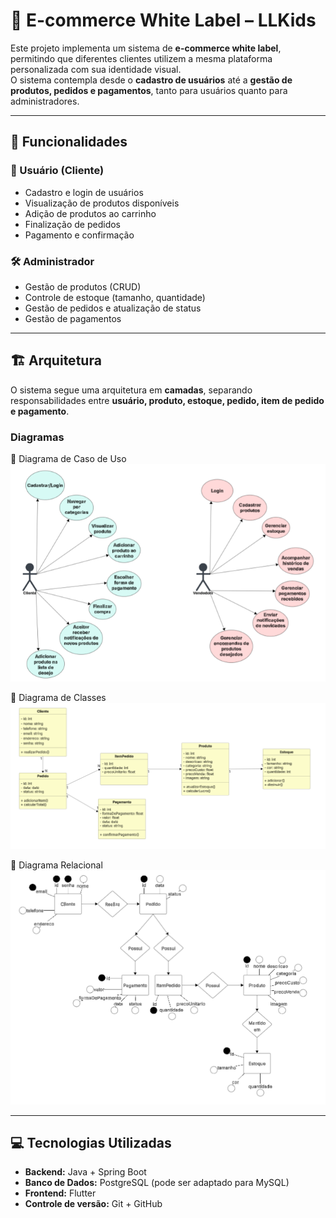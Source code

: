 # 🛒 E-commerce White Label – LLKids

Este projeto implementa um sistema de **e-commerce white label**, permitindo que diferentes clientes utilizem a mesma plataforma personalizada com sua identidade visual.  
O sistema contempla desde o **cadastro de usuários** até a **gestão de produtos, pedidos e pagamentos**, tanto para usuários quanto para administradores.

---

## 📌 Funcionalidades

### 👤 Usuário (Cliente)
- Cadastro e login de usuários
- Visualização de produtos disponíveis
- Adição de produtos ao carrinho
- Finalização de pedidos
- Pagamento e confirmação

### 🛠️ Administrador
- Gestão de produtos (CRUD)
- Controle de estoque (tamanho, quantidade)
- Gestão de pedidos e atualização de status
- Gestão de pagamentos

---

## 🏗️ Arquitetura

O sistema segue uma arquitetura em **camadas**, separando responsabilidades entre **usuário, produto, estoque, pedido, item de pedido e pagamento**.

### Diagramas

📌 Diagrama de Caso de Uso 
![Diagrama de Caso de Uso](./images/DiagramaCasoDeUso.png)

📌 Diagrama de Classes  
![Diagrama de Classes](./images/DiagramaDeClasse.png)

📌 Diagrama Relacional  
![Diagrama Relacional](./images/DiagramaRelacional.png)

---

## 💻 Tecnologias Utilizadas

- **Backend:** Java + Spring Boot
- **Banco de Dados:** PostgreSQL (pode ser adaptado para MySQL)
- **Frontend:** Flutter
- **Controle de versão:** Git + GitHub
